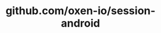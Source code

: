 ---
layout: post
title: github.com/oxen-io/session-android
categories: link
tags: [انگلیسی, گیت‌هاب, برنامه‌نویسی]
---